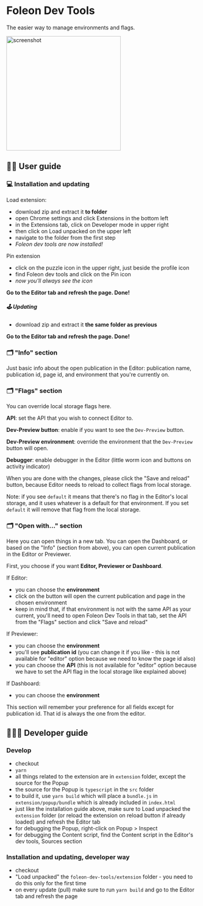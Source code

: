# Foleon Dev Tools

The easier way to manage environments and flags.

<img src="https://i.imgur.com/dbt2IWo.png" alt="screenshot" width="300">

## 🕺🏻 User guide

### 💻 Installation and updating

Load extension:
- download zip and extract it **to folder**
- open Chrome settings and click Extensions in the bottom left
- in the Extensions tab, click on Developer mode in upper right
- then click on Load unpacked on the upper left
- navigate to the folder from the first step
- *Foleon dev tools are now installed!*

Pin extension
- click on the puzzle icon in the upper right, just beside the profile icon
- find Foleon dev tools and click on the Pin icon
- *now you'll always see the icon*

**Go to the Editor tab and refresh the page. Done!**

##### 🕹 Updating
- download zip and extract it **the same folder as previous**

**Go to the Editor tab and refresh the page. Done!**

### 🗂 "Info" section

Just basic info about the open publication in the Editor: publication name,
publication id, page id, and environment that you're currently on.

### 🗂 "Flags" section

You can override local storage flags here.

**API**: set the API that you wish to connect Editor to.

**Dev-Preview button**: enable if you want to see the `Dev-Preview` button.

**Dev-Preview environment**: override the environment that the `Dev-Preview` button will open.

**Debugger**: enable debugger in the Editor (little worm icon and buttons on activity indicator)

When you are done with the changes, please click the "Save and reload" button, because Editor needs to reload to
collect flags from local storage.

Note: if you see `default` it means that there's no flag in the Editor's local storage, and it uses whatever is a default for that environment.
If you set `default` it will remove that flag from the local storage.

### 🗂 "Open with..." section

Here you can open things in a new tab. You can open the Dashboard, or based on the "Info" (section from above), you can open current publication in the Editor or Previewer.

First, you choose if you want **Editor, Previewer or Dashboard**.

If Editor:
- you can choose the **environment**
- click on the button will open the current publication and page in the chosen environment
- keep in mind that, if that environment is not with the same API as your current, you'll need to open Foleon Dev Tools in that tab, set the API from the "Flags" section and click "Save and reload"

If Previewer:
- you can choose the **environment**
- you'll see **publication id** (you can change it if you like - this is not available for "editor" option because we need to know the page id also)
- you can choose the **API** (this is not available for "editor" option because we have to set the API flag in the local storage like explained above)

If Dashboard:
- you can choose the **environment**

This section will remember your preference for all fields except for publication id. That id is always the one from the editor.

## 👨🏻‍💻 Developer guide

### Develop

- checkout
- `yarn`
- all things related to the extension are in `extension` folder, except the source for the Popup
- the source for the Popup is `typescript` in the `src` folder
- to build it, use `yarn build` which will place a `bundle.js` in `extension/popup/bundle` which is already included in `index.html`
- just like the installation guide above, make sure to Load unpacked the `extension` folder (or reload the extension on reload button if already loaded) and refresh the Editor tab
- for debugging the Popup, right-click on Popup > Inspect
- for debugging the Content script, find the Content script in the Editor's dev tools, Sources section

### Installation and updating, developer way

- checkout
- "Load unpacked" the `foleon-dev-tools/extension` folder - you need to do this only for the first time
- on every update (pull) make sure to run `yarn build` and go to the Editor tab and refresh the page

